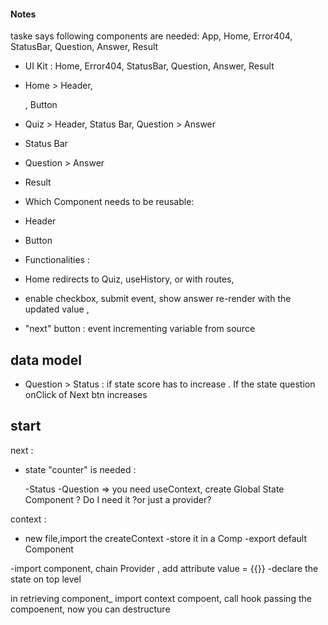 #### Notes

taske says following components are needed:
App, Home, Error404, StatusBar, Question, Answer, Result

- UI Kit :
  Home, Error404, StatusBar, Question, Answer, Result

- Home > Header, <p> , Button
- Quiz > Header, Status Bar, Question > Answer
- Status Bar
- Question > Answer
- Result

- Which Component needs to be reusable:

- Header
- Button

- Functionalities :

- Home redirects to Quiz, useHistory, or with routes,

- enable checkbox, submit event, show answer re-render with the updated value ,

- "next" button : event incrementing variable from source

## data model

- Question > Status : if state score has to increase . If the state question onClick of Next btn increases

## start

next :

- state "counter" is needed :

  -Status
  -Question
  => you need useContext,
  create Global State Component ? Do I need it ?or just a provider?

context :

- new file,import the createContext
  -store it in a Comp
  -export default Component

-import component, chain Provider
, add attribute value = {{}}
-declare the state on top level

in retrieving component\_
import context compoent, call hook passing the compoenent,
now you can destructure
